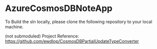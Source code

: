 # AzureCosmosDBNoteApp


To Build the sln locally, please clone the following repository to your local machine.

(not submoduled)
Project Reference: https://github.com/ewdlop/CosmosDBPartialUpdateTypeConverter